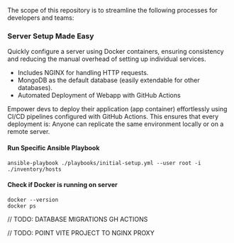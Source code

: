 The scope of this repository is to streamline the following processes for developers and teams:

### Server Setup Made Easy

Quickly configure a server using Docker containers, ensuring consistency and reducing the manual overhead of setting up individual services.
- Includes NGINX for handling HTTP requests.
- MongoDB as the default database (easily extendable for other databases).
- Automated Deployment of Webapp with GitHub Actions

Empower devs to deploy their application (app container) effortlessly using CI/CD pipelines configured with GitHub Actions. This ensures that every deployment is:
Anyone can replicate the same environment locally or on a remote server.

#### Run Specific Ansible Playbook
`ansible-playbook ./playbooks/initial-setup.yml --user root -i ./inventory/hosts`

#### Check if Docker is running on server
```
docker --version
docker ps
```

// TODO: DATABASE MIGRATIONS GH ACTIONS

// TODO: POINT VITE PROJECT TO NGINX PROXY
